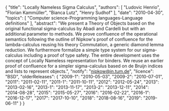 {
    "title": "Locally Nameless Sigma Calculus",
    "authors": [
        "Ludovic Henrio",
        "Florian Kammüller",
        "Bianca Lutz",
        "Henry Sudhof"
    ],
    "date": "2010-04-30",
    "topics": [
        "Computer science-Programming languages-Language definitions"
    ],
    "abstract": "We present a Theory of Objects based on the original functional sigma-calculus by Abadi and Cardelli but with an additional parameter to methods. We prove confluence of the operational semantics following the outline of Nipkow's proof of confluence for the lambda-calculus reusing his theory Commutation, a generic diamond lemma reduction. We furthermore formalize a simple type system for our sigma-calculus including a proof of type safety. The entire development uses the concept of Locally Nameless representation for binders. We reuse an earlier proof of confluence for a simpler sigma-calculus based on de Bruijn indices and lists to represent objects.",
    "notify": "nipkow@in.tum.de",
    "licence": "BSD",
    "olderReleases": {
        "2009-1": "2010-05-03",
        "2009-2": "2010-07-01",
        "2011": "2011-02-11",
        "2011-1": "2011-10-11",
        "2012": "2012-05-24",
        "2013": "2013-02-16",
        "2013-1": "2013-11-17",
        "2013-2": "2013-12-11",
        "2014": "2014-08-28",
        "2015": "2015-05-27",
        "2016": "2016-02-22",
        "2016-1": "2016-12-17",
        "2017": "2017-10-10",
        "2018": "2018-08-16",
        "2019": "2019-06-11"
    }
}